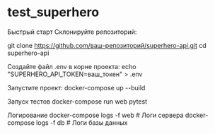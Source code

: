 # test_superhero

Быстрый старт
Склонируйте репозиторий:

git clone https://github.com/ваш-репозиторий/superhero-api.git
cd superhero-api


Создайте файл .env в корне проекта:
echo "SUPERHERO_API_TOKEN=ваш_токен" > .env


Запустите проект:
docker-compose up --build

Запуск тестов
docker-compose run web pytest

Логирование
docker-compose logs -f web  # Логи сервера
docker-compose logs -f db   # Логи базы данных
